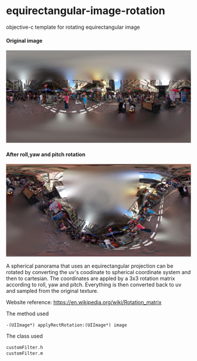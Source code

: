 # equirectangular-image-rotation
objective-c template for rotating equirectangular image

#### Original image
![screenshot](./Screenshot/input.jpeg)

#### After roll,yaw and pitch rotation
![screenshot](./Screenshot/output.jpeg)

A spherical panorama that uses an equirectangular projection can be rotated by converting the uv's coodinate to spherical coordinate system and then 
to cartesian. The coordinates are appled by a 3x3 rotation matrix according to roll, yaw and pitch. Everything is then converted back to uv and 
sampled from the original texture.

Website reference:
https://en.wikipedia.org/wiki/Rotation_matrix

The method used
```  objc
-(UIImage*) applyRectRotation:(UIImage*) image
```

The class used
```  objc
customFilter.h
customFilter.m
```  







